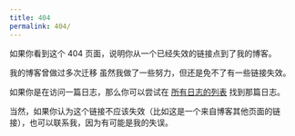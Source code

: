 ```yaml
---
title: 404
permalink: 404/
---
```


如果你看到这个 404 页面，说明你从一个已经失效的链接点到了我的博客。

我的博客曾做过多次迁移 虽然我做了一些努力，但还是免不了有一些链接失效。

如果你是在访问一篇日志，那么你可以尝试在 [所有日志的列表](/archives) 找到那篇日志。

当然，如果你认为这个链接不应该失效（比如这是一个来自博客其他页面的链接），也可以联系我，因为有可能是我的失误。
